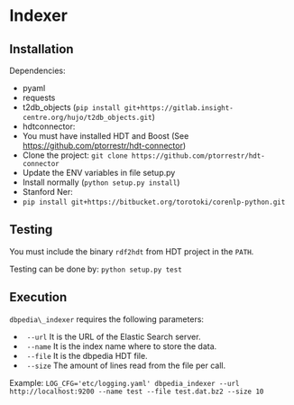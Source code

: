 Indexer
=======

Installation
------------

Dependencies:
* pyaml
* requests
* t2db\_objects (``pip install git+https://gitlab.insight-centre.org/hujo/t2db_objects.git``)
* hdtconnector:
 * You must have installed HDT and Boost (See https://github.com/ptorrestr/hdt-connector)
 * Clone the project: `git clone https://github.com/ptorrestr/hdt-connector`
 * Update the ENV variables in file setup.py
 * Install normally (`python setup.py install`)
* Stanford Ner:
 * ``pip install git+https://bitbucket.org/torotoki/corenlp-python.git``


Testing
-------
You must include the binary `rdf2hdt` from HDT project in the `PATH`.

Testing can be done by: ``python setup.py test``

Execution
---------
``dbpedia\_indexer`` requires the following parameters:
 * `` --url`` It is the URL of the Elastic Search server.
 * `` --name`` It is the index name where to store the data.
 * `` --file`` It is the dbpedia HDT file. 
 * `` --size`` The amount of lines read from the file per call.

Example:
``LOG_CFG='etc/logging.yaml' dbpedia_indexer --url http://localhost:9200 --name test --file test.dat.bz2 --size 10``

